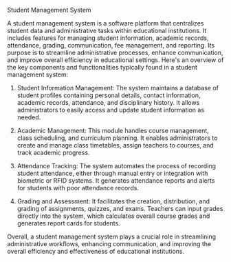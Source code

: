 Student Management System

A student management system is a software platform that centralizes student data and administrative tasks within educational institutions. It includes features for managing student information, academic records, attendance, grading, communication, fee management, and reporting. Its purpose is to streamline administrative processes, enhance communication, and improve overall efficiency in educational settings.
Here's an overview of the key components and functionalities typically found in a student management system:

1. Student Information Management: The system maintains a database of student profiles containing personal details, contact information, academic records, attendance, and disciplinary history. It allows administrators to easily access and update student information as needed.

2. Academic Management: This module handles course management, class scheduling, and curriculum planning. It enables administrators to create and manage class timetables, assign teachers to courses, and track academic progress.

3. Attendance Tracking: The system automates the process of recording student attendance, either through manual entry or integration with biometric or RFID systems. It generates attendance reports and alerts for students with poor attendance records.

4. Grading and Assessment: It facilitates the creation, distribution, and grading of assignments, quizzes, and exams. Teachers can input grades directly into the system, which calculates overall course grades and generates report cards for students.

Overall, a student management system plays a crucial role in streamlining administrative workflows, enhancing communication, and improving the overall efficiency and effectiveness of educational institutions.
